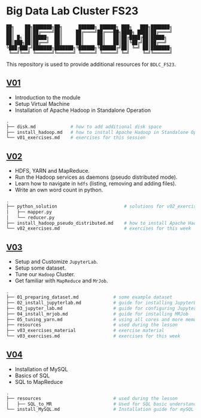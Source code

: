 # Big Data Lab Cluster FS23

```text
██╗    ██╗███████╗██╗      ██████╗ ██████╗ ███╗   ███╗███████╗
██║    ██║██╔════╝██║     ██╔════╝██╔═══██╗████╗ ████║██╔════╝
██║ █╗ ██║█████╗  ██║     ██║     ██║   ██║██╔████╔██║█████╗
██║███╗██║██╔══╝  ██║     ██║     ██║   ██║██║╚██╔╝██║██╔══╝
╚███╔███╔╝███████╗███████╗╚██████╗╚██████╔╝██║ ╚═╝ ██║███████╗
 ╚══╝╚══╝ ╚══════╝╚══════╝ ╚═════╝ ╚═════╝ ╚═╝     ╚═╝╚══════╝
```

This repository is used to provide additional resources for `BDLC_FS23`.

## [V01](./V01/)

- Introduction to the module
- Setup Virtual Machine
- Installation of Apache Hadoop in Standalone Operation

```bash
.
├── disk.md             # how to add additional disk space
├── install_hadoop.md   # how to install Apache Hadoop in Standalone Operation
└── v01_exercises.md    # exercises for this session
```

## [V02](./V02/)

- HDFS, YARN and MapReduce.
- Run the Hadoop services as daemons (pseudo distributed mode).
- Learn how to navigate in `hdfs` (listing, removing and adding files).
- Write an own word count in python.

```bash
.
├── python_solution                         # solutions for v02_exercises
│   ├── mapper.py
│   └── reducer.py
├── install_hadoop_pseudo_distributed.md    # how to install Apache Hadoop in Pseudo Distributed Mode
└── v02_exercises.md                        # exercises for this week
```

## [V03](./V03/)

- Setup and Customize `JupyterLab`.
- Setup some dataset.
- Tune our `Hadoop` Cluster.
- Get familiar with `MapReduce` and `MrJob`.

```bash
.
├── 01_preparing_dataset.md             # some example dataset
├── 02_install_jupyterlab.md            # guide for installing JupyterLab
├── 03_jupyter_lab.md                   # guide for configuring JupyterLab
├── 04_install_mrjob.md                 # guide for installing MRJob
├── 05_tuning_yarn.md                   # using all cores and more memory
├── resources                           # used during the lesson
├── v03_exercises_material              # exercise material
└── v03_exercises.md                    # exercises for this week
```

## [V04](./V04/)

- Installation of MySQL
- Basics of SQL
- SQL to MapReduce

```bash
.
├── resources                           # used during the lesson
│   ├── SQL_to_MR                       # Used for SQL basic understanding and writing SQLs in MapReduce.
└── install_MySQL.md                    # Installation guide for mySQL and Python Magic.
```

<!-- ## [V05](./V05/)

- Hive
- Installation of Hive

```bash
.
├── resources                           # used during the lesson
│   ├── SQL_to_MR                       # Used for SQL basic understanding and writing SQLs in MapReduce.
│   ├── Formatter_JupyterLab.md         # Question about formatters from last week.
│   ├── hive-site.xml                   # Config file for Hive. Will be used when we install Hive.
│   ├── Testing_Hive.ipynb              # Testing if Hive itself works and if the JupyterLab extensions work with Hive as well.
│   └── Testing_MYSQL.ipynb             # Testing if the metastore has been initialized. Testing SQL Magic for JupyterLab.
├── V04_exercises_material               # Exercises for this week
├── ddl.md                              # Creating databases and tables. Insert data into tables with Hive.
└── install_hive.md                     # Installation guide for Hive.
``` -->
